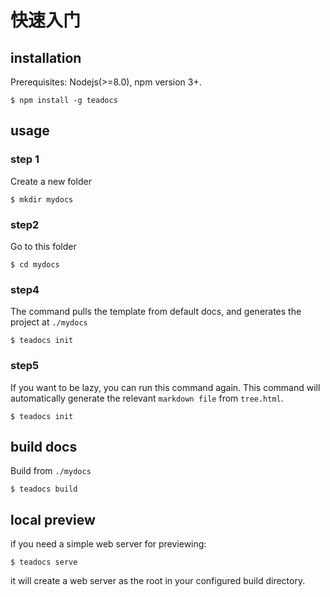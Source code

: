 # 快速入门

## installation

Prerequisites: Nodejs(>=8.0), npm version 3+.

```
$ npm install -g teadocs
```

## usage

### step 1
Create a new folder

```
$ mkdir mydocs
```

### step2
Go to this folder

```
$ cd mydocs
```

### step4

The command pulls the template from default docs, and generates the project at  ``./mydocs``

```
$ teadocs init
```

### step5
If you want to be lazy, you can run this command again. This command will automatically generate the relevant ``markdown file`` from ``tree.html``.

```
$ teadocs init
```

## build docs
Build from ``./mydocs``
```
$ teadocs build
```

## local preview
if you need a simple web server for previewing:
```
$ teadocs serve
```
it will create a web server as the root in your configured build directory.


